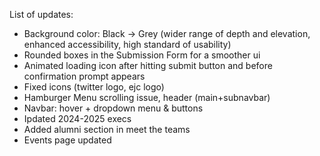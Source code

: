 List of updates:
- Background color: Black -> Grey (wider range of depth and elevation, enhanced accessibility, high standard of usability)
- Rounded boxes in the Submission Form for a smoother ui
- Animated loading icon after hitting submit button and before confirmation prompt appears
- Fixed icons (twitter logo, ejc logo)
- Hamburger Menu scrolling issue, header (main+subnavbar)
- Navbar: hover + dropdown menu & buttons
- Ipdated 2024-2025 execs
- Added alumni section in meet the teams
- Events page updated